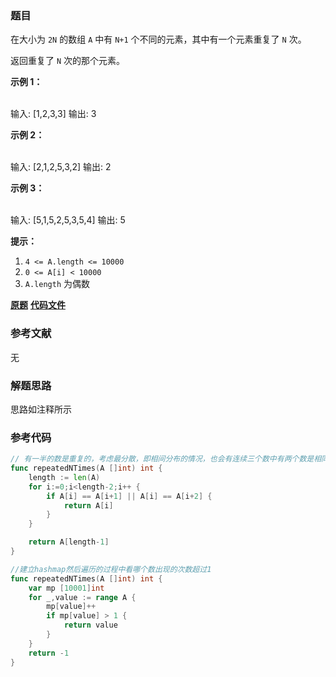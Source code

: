 ### 题目
在大小为 `2N` 的数组 `A` 中有 `N+1` 个不同的元素，其中有一个元素重复了 `N` 次。

返回重复了 `N` 次的那个元素。



**示例 1：**


​    
    输入: [1,2,3,3]
    输出: 3


**示例 2：**


​    
    输入: [2,1,2,5,3,2]
    输出: 2


**示例  3：**


​    
    输入: [5,1,5,2,5,3,5,4]
    输出: 5




**提示：**

  1. `4 <= A.length <= 10000`
  2. `0 <= A[i] < 10000`
  3. `A.length` 为偶数

 **[原题](https://leetcode-cn.com/problems/n-repeated-element-in-size-2n-array/)**    **[代码文件](https://github.com/LZH139/leetcode_Go/blob/master/src/HashTable/simple/NRepeatedElementInSize2nArray/NRepeatedElementInSize2nArray.go)**


### 参考文献
无

### 解题思路

思路如注释所示


### 参考代码

```go
// 有一半的数是重复的，考虑最分散，即相间分布的情况，也会有连续三个数中有两个数是相同的
func repeatedNTimes(A []int) int {
	length := len(A)
	for i:=0;i<length-2;i++ {
		if A[i] == A[i+1] || A[i] == A[i+2] {
			return A[i]
		}
	}

	return A[length-1]
}

//建立hashmap然后遍历的过程中看哪个数出现的次数超过1
func repeatedNTimes(A []int) int {
	var mp [10001]int
	for _,value := range A {
		mp[value]++
		if mp[value] > 1 {
			return value
		}
	}
	return -1
}

```




